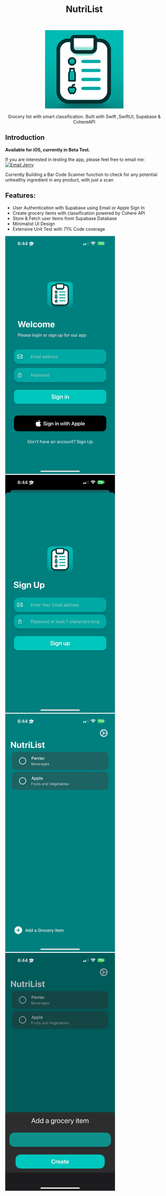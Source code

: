 <h1 align="center"> NutriList </h1> <br>
<p align="center">
  <a href="https://jerryzjx.com">
    <img alt="NutriList" title="NutriList" src="https://github.com/Jerryzjx/NutriList/blob/main/External/logo.png" width="250" height="250"> 
  </a>
</p>

<p align="center">
  Grocery list with smart classification. Built with Swift ,SwiftUI, Supabase & CohereAPI

  
</p>
<!--
<p align="center">
  <a href="https://itunes.apple.com/us/app/gitpoint/id1251245162?mt=8">
    <img alt="Request TestFlight Access" title="App Store" src="http://i.imgur.com/0n2zqHD.png" width="140">
  </a> -->
  <!--
  <a href="https://play.google.com/store/apps/details?id=com.gitpoint">
    <img alt="Get it on Google Play" title="Google Play" src="http://i.imgur.com/mtGRPuM.png" width="140">
  </a>
</p> -->
<!-- START doctoc generated TOC please keep comment here to allow auto update -->
<!-- DON'T EDIT THIS SECTION, INSTEAD RE-RUN doctoc TO UPDATE -->

<!-- END doctoc generated TOC please keep comment here to allow auto update -->

## Introduction

<!--[![Build Status](https://img.shields.io/travis/gitpoint/git-point.svg?style=flat-square)](https://travis-ci.org/gitpoint/git-point)
[![Coveralls](https://img.shields.io/coveralls/github/gitpoint/git-point.svg?style=flat-square)](https://coveralls.io/github/gitpoint/git-point)
[![All Contributors](https://img.shields.io/badge/all_contributors-73-orange.svg?style=flat-square)](./CONTRIBUTORS.md)
[![PRs Welcome](https://img.shields.io/badge/PRs-welcome-brightgreen.svg?style=flat-square)](http://makeapullrequest.com)
[![Commitizen friendly](https://img.shields.io/badge/commitizen-friendly-brightgreen.svg?style=flat-square)](http://commitizen.github.io/cz-cli/)
[![Gitter chat](https://img.shields.io/badge/chat-on_gitter-008080.svg?style=flat-square)](https://gitter.im/git-point) -->

**Available for iOS, currently in Beta Test.**

If you are interested in testing the app, please feel free to email me: [![Email Jerry](https://img.shields.io/badge/Email-jerryz.zjx@gmail.com-D14836?style=for-the-badge&logo=gmail&logoColor=white)](mailto:jerryz.zjx@gmail.com)

Currently Building a Bar Code Scanner function to check for any potential unhealthy ingredient in any product, with just a scan

## Features:
- User Authentication with Supabase using Email or Apple Sign In
- Create grocery items with classification powered by Cohere API
- Store & Fetch user items from Supabase Database
- Minimalist UI Design
- Extensive Unit Test with 71% Code coverage

<p align="left">
  <img src = "https://github.com/Jerryzjx/NutriList/blob/main/External/IMG_9031.PNG" width=350>
  
  <img src = "https://github.com/Jerryzjx/NutriList/blob/main/External/IMG_9034.PNG" width=350>
 
  <img src = "https://github.com/Jerryzjx/NutriList/blob/main/External/IMG_9032.PNG" width=350>
  
  <img src = "https://github.com/Jerryzjx/NutriList/blob/main/External/IMG_9033.PNG" width=350>
  
</p>


